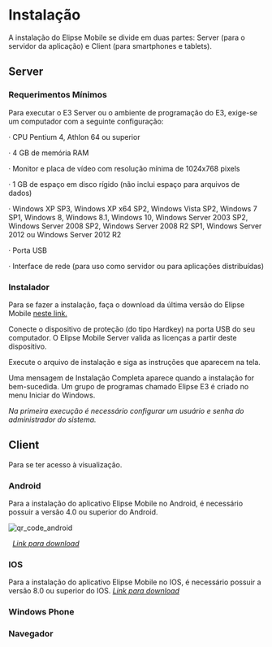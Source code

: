 # Instalação

A instalação do Elipse Mobile se divide em duas partes: Server (para o servidor da aplicação) e Client (para smartphones e tablets).
 
 ## Server
 
 ### Requerimentos Mínimos
 
 Para executar o E3 Server ou o ambiente de programação do E3, exige-se um computador com a seguinte configuração:

· CPU Pentium 4, Athlon 64 ou superior 

· 4 GB de memória RAM 

· Monitor e placa de vídeo com resolução mínima de 1024x768 pixels 

· 1 GB de espaço em disco rígido (não inclui espaço para arquivos de dados) 

· Windows XP SP3, Windows XP x64 SP2, Windows Vista SP2, Windows 7 SP1, Windows 8, Windows 8.1, Windows 10, Windows Server 2003 SP2, Windows Server 2008 SP2, Windows Server 2008 R2 SP1, Windows Server 2012 ou Windows Server 2012 R2 

· Porta USB 

· Interface de rede (para uso como servidor ou para aplicações distribuídas)
 
 ### Instalador
 
 Para se fazer a instalação, faça o download da última versão do Elipse Mobile [neste link.](https://www.elipse.com.br/downloads/?cat=64&key=&language=ptbr)
 
 Conecte o dispositivo de proteção (do tipo Hardkey) na porta USB do seu computador. O Elipse Mobile Server valida as licenças a partir deste dispositivo. 

Execute o arquivo de instalação e siga as instruções que aparecem na tela. 

Uma mensagem de Instalação Completa aparece quando a instalação for bem-sucedida. Um grupo de programas chamado Elipse E3 é criado no menu Iniciar do Windows. 
 
 *Na primeira execução é necessário configurar um usuário e senha do administrador do sistema.*
 
  
 ## Client
 
  Para se ter acesso à visualização.
  
  ### Android
   Para a instalação do aplicativo Elipse Mobile no Android, é necessário possuir a versão 4.0 ou superior do Android.
      
![qr_code_android](https://cloud.githubusercontent.com/assets/26389485/23900691/f0c0d2ec-0898-11e7-9ac8-86843378195e.png)

   *[Link para download](https://play.google.com/store/apps/details?id=com.elipse.mobile&hl=pt_BR)*
   
  ### IOS
  Para a instalação do aplicativo Elipse Mobile no IOS, é necessário possuir a versão 8.0 ou superior do IOS.
   *[Link para download](https://itunes.apple.com/br/app/elipse-mobile/id855194610?mt=8)*
  
  ### Windows Phone
  
  
  ### Navegador
